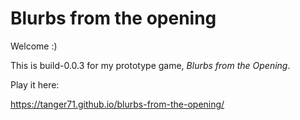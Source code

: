 # Blurbs from the opening

Welcome :)

This is build-0.0.3 for my prototype game, *Blurbs from the Opening*.

Play it here:

https://tanger71.github.io/blurbs-from-the-opening/